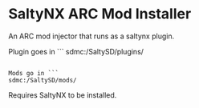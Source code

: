 # SaltyNX ARC Mod Installer

An ARC mod injector that runs as a saltynx plugin.

Plugin goes in ```
sdmc:/SaltySD/plugins/
```

Mods go in ```
sdmc:/SaltySD/mods/
```

Requires SaltyNX to be installed.

